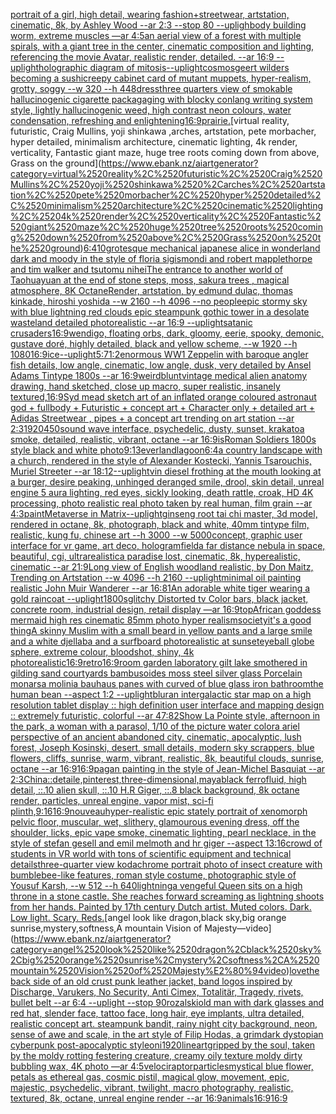 [portrait of a girl, high detail, wearing fashion+streetwear, artstation, cinematic, 8k, by Ashley Wood --ar 2:3 --stop 80 --upligh](https://www.ebank.nz/aiartgenerator?category=portrait%2520of%2520a%2520girl%2C%2520high%2520detail%2C%2520wearing%2520fashion%2Bstreetwear%2C%2520artstation%2C%2520cinematic%2C%25208k%2C%2520by%2520Ashley%2520Wood%2520--ar%25202%3A3%2520--stop%252080%2520--upligh)[body building worm, extreme muscles —ar 4:5](https://www.ebank.nz/aiartgenerator?category=body%2520building%2520worm%2C%2520extreme%2520muscles%2520%E2%80%94ar%25204%3A5)[an aerial view of a forest with multiple spirals, with a giant tree in the center, cinematic composition and lighting, referencing the movie Avatar, realistic render, detailed. --ar 16:9 --uplight](https://www.ebank.nz/aiartgenerator?category=an%2520aerial%2520view%2520of%2520a%2520forest%2520with%2520multiple%2520spirals%2C%2520with%2520a%2520giant%2520tree%2520in%2520the%2520center%2C%2520cinematic%2520composition%2520and%2520lighting%2C%2520referencing%2520the%2520movie%2520Avatar%2C%2520realistic%2520render%2C%2520detailed.%2520--ar%252016%3A9%2520--uplight)[holographic diagram of mitosis](https://www.ebank.nz/aiartgenerator?category=holographic%2520diagram%2520of%2520mitosis)[--uplight](https://www.ebank.nz/aiartgenerator?category=--uplight)[cosmos](https://www.ebank.nz/aiartgenerator?category=cosmos)[geert wilders becoming a sushi](https://www.ebank.nz/aiartgenerator?category=geert%2520wilders%2520becoming%2520a%2520sushi)[creepy cabinet card of mutant muppets, hyper-realism, grotty, soggy --w 320 --h 448](https://www.ebank.nz/aiartgenerator?category=creepy%2520cabinet%2520card%2520of%2520mutant%2520muppets%2C%2520hyper-realism%2C%2520grotty%2C%2520soggy%2520--w%2520320%2520--h%2520448)[dress](https://www.ebank.nz/aiartgenerator?category=dress)[three quarters view of smokable hallucinogenic cigarette packagaging with blocky conlang writing system style, lightly hallucinogenic weed, high contrast neon colours, water condensation, refreshing and enlightening](https://www.ebank.nz/aiartgenerator?category=three%2520quarters%2520view%2520of%2520smokable%2520hallucinogenic%2520cigarette%2520packagaging%2520with%2520blocky%2520conlang%2520writing%2520system%2520style%2C%2520lightly%2520hallucinogenic%2520weed%2C%2520high%2520contrast%2520neon%2520colours%2C%2520water%2520condensation%2C%2520refreshing%2520and%2520enlightening)[16:9](https://www.ebank.nz/aiartgenerator?category=16%3A9)[prairie.](https://www.ebank.nz/aiartgenerator?category=prairie.)[virtual reality, futuristic, Craig Mullins, yoji shinkawa ,arches, artstation, pete morbacher, hyper detailed, minimalism architecture, cinematic lighting, 4k render, verticality, Fantastic giant maze, huge tree roots coming down from above, Grass on the ground](https://www.ebank.nz/aiartgenerator?category=virtual%2520reality%2C%2520futuristic%2C%2520Craig%2520Mullins%2C%2520yoji%2520shinkawa%2520%2Carches%2C%2520artstation%2C%2520pete%2520morbacher%2C%2520hyper%2520detailed%2C%2520minimalism%2520architecture%2C%2520cinematic%2520lighting%2C%25204k%2520render%2C%2520verticality%2C%2520Fantastic%2520giant%2520maze%2C%2520huge%2520tree%2520roots%2520coming%2520down%2520from%2520above%2C%2520Grass%2520on%2520the%2520ground)[6:4](https://www.ebank.nz/aiartgenerator?category=6%3A4)[10](https://www.ebank.nz/aiartgenerator?category=10)[grotesque mechanical japanese alice in wonderland dark and moody in the style of floria sigismondi and robert mapplethorpe and tim walker and tsutomu nihei](https://www.ebank.nz/aiartgenerator?category=grotesque%2520mechanical%2520japanese%2520alice%2520in%2520wonderland%2520dark%2520and%2520moody%2520in%2520the%2520style%2520of%2520floria%2520sigismondi%2520and%2520robert%2520mapplethorpe%2520and%2520tim%2520walker%2520and%2520tsutomu%2520nihei)[The entrance to another world of Taohuayuan at the end of stone steps, moss, sakura trees , magical atmosphere, 8K OctaneRender, artstation, by edmund dulac, thomas kinkade, hiroshi yoshida --w 2160  --h 4096 --no people](https://www.ebank.nz/aiartgenerator?category=The%2520entrance%2520to%2520another%2520world%2520of%2520Taohuayuan%2520at%2520the%2520end%2520of%2520stone%2520steps%2C%2520moss%2C%2520sakura%2520trees%2520%2C%2520magical%2520atmosphere%2C%25208K%2520OctaneRender%2C%2520artstation%2C%2520by%2520edmund%2520dulac%2C%2520thomas%2520kinkade%2C%2520hiroshi%2520yoshida%2520--w%25202160%2520%2520--h%25204096%2520--no%2520people)[epic stormy sky with blue lightning red clouds epic steampunk gothic tower in a desolate wasteland detailed photorealistic --ar 16:9 --uplight](https://www.ebank.nz/aiartgenerator?category=epic%2520stormy%2520sky%2520with%2520blue%2520lightning%2520red%2520clouds%2520epic%2520steampunk%2520gothic%2520tower%2520in%2520a%2520desolate%2520wasteland%2520detailed%2520photorealistic%2520--ar%252016%3A9%2520--uplight)[satanic crusaders](https://www.ebank.nz/aiartgenerator?category=satanic%2520crusaders)[16:9](https://www.ebank.nz/aiartgenerator?category=16%3A9)[wendigo, floating orbs, dark, gloomy, eerie, spooky, demonic, gustave doré, highly detailed, black and yellow scheme, --w 1920 --h 1080](https://www.ebank.nz/aiartgenerator?category=wendigo%2C%2520floating%2520orbs%2C%2520dark%2C%2520gloomy%2C%2520eerie%2C%2520spooky%2C%2520demonic%2C%2520gustave%2520dor%C3%A9%2C%2520highly%2520detailed%2C%2520black%2520and%2520yellow%2520scheme%2C%2520--w%25201920%2520--h%25201080)[16:9](https://www.ebank.nz/aiartgenerator?category=16%3A9)[ice](https://www.ebank.nz/aiartgenerator?category=ice)[--uplight](https://www.ebank.nz/aiartgenerator?category=--uplight)[5:7](https://www.ebank.nz/aiartgenerator?category=5%3A7)[1:2](https://www.ebank.nz/aiartgenerator?category=1%3A2)[enormous WW1 Zeppelin with  baroque  angler fish details, low angle,  cinematic, low angle, dusk, very detailed by Ansel Adams Tintype 1800s --ar 16:9](https://www.ebank.nz/aiartgenerator?category=enormous%2520WW1%2520Zeppelin%2520with%2520%2520baroque%2520%2520angler%2520fish%2520details%2C%2520low%2520angle%2C%2520%2520cinematic%2C%2520low%2520angle%2C%2520dusk%2C%2520very%2520detailed%2520by%2520Ansel%2520Adams%2520Tintype%25201800s%2520--ar%252016%3A9)[weird](https://www.ebank.nz/aiartgenerator?category=weird)[blunt](https://www.ebank.nz/aiartgenerator?category=blunt)[vintage medical alien anatomy drawing, hand sketched, close up macro, super realistic, insanely textured,](https://www.ebank.nz/aiartgenerator?category=vintage%2520medical%2520alien%2520anatomy%2520drawing%2C%2520hand%2520sketched%2C%2520close%2520up%2520macro%2C%2520super%2520realistic%2C%2520insanely%2520textured%2C)[16:9](https://www.ebank.nz/aiartgenerator?category=16%3A9)[Syd mead sketch art of an inflated orange coloured  astronaut god + fullbody + Futuristic + concept art + Character only + detailed art + Adidas Streetwear , pipes + a concept art trending on art station --ar 2:3](https://www.ebank.nz/aiartgenerator?category=Syd%2520mead%2520sketch%2520art%2520of%2520an%2520inflated%2520orange%2520coloured%2520%2520astronaut%2520god%2520%2B%2520fullbody%2520%2B%2520Futuristic%2520%2B%2520concept%2520art%2520%2B%2520Character%2520only%2520%2B%2520detailed%2520art%2520%2B%2520Adidas%2520Streetwear%2520%2C%2520pipes%2520%2B%2520a%2520concept%2520art%2520trending%2520on%2520art%2520station%2520--ar%25202%3A3)[1920](https://www.ebank.nz/aiartgenerator?category=1920)[450](https://www.ebank.nz/aiartgenerator?category=450)[sound wave interface, psychedelic, dusty, sunset, krakatoa smoke, detailed, realistic, vibrant, octane --ar 16:9](https://www.ebank.nz/aiartgenerator?category=sound%2520wave%2520interface%2C%2520psychedelic%2C%2520dusty%2C%2520sunset%2C%2520krakatoa%2520smoke%2C%2520detailed%2C%2520realistic%2C%2520vibrant%2C%2520octane%2520--ar%252016%3A9)[is](https://www.ebank.nz/aiartgenerator?category=is)[Roman Soldiers 1800s style black and white photo](https://www.ebank.nz/aiartgenerator?category=Roman%2520Soldiers%25201800s%2520style%2520black%2520and%2520white%2520photo)[9:13](https://www.ebank.nz/aiartgenerator?category=9%3A13)[everlandlagoon](https://www.ebank.nz/aiartgenerator?category=everlandlagoon)[6:4](https://www.ebank.nz/aiartgenerator?category=6%3A4)[a country landscape with a church, rendered in the style of Alexander Kostecki, Yannis Tsarouchis, Muriel Streeter  --ar 18:12](https://www.ebank.nz/aiartgenerator?category=a%2520country%2520landscape%2520with%2520a%2520church%2C%2520rendered%2520in%2520the%2520style%2520of%2520Alexander%2520Kostecki%2C%2520Yannis%2520Tsarouchis%2C%2520Muriel%2520Streeter%2520%2520--ar%252018%3A12)[--uplight](https://www.ebank.nz/aiartgenerator?category=--uplight)[vin diesel frothing at the mouth looking at a burger, desire peaking, unhinged deranged smile, drool, skin detail, unreal engine 5 aura lighting, red eyes, sickly looking, death rattle, croak, HD 4K processing, photo realistic real photo taken by real human, film grain --ar 4:3](https://www.ebank.nz/aiartgenerator?category=vin%2520diesel%2520frothing%2520at%2520the%2520mouth%2520looking%2520at%2520a%2520burger%2C%2520desire%2520peaking%2C%2520unhinged%2520deranged%2520smile%2C%2520drool%2C%2520skin%2520detail%2C%2520unreal%2520engine%25205%2520aura%2520lighting%2C%2520red%2520eyes%2C%2520sickly%2520looking%2C%2520death%2520rattle%2C%2520croak%2C%2520HD%25204K%2520processing%2C%2520photo%2520realistic%2520real%2520photo%2520taken%2520by%2520real%2520human%2C%2520film%2520grain%2520--ar%25204%3A3)[paint](https://www.ebank.nz/aiartgenerator?category=paint)[Metaverse in Matrix](https://www.ebank.nz/aiartgenerator?category=Metaverse%2520in%2520Matrix)[--uplight](https://www.ebank.nz/aiartgenerator?category=--uplight)[ginseng root tai chi master, 3d model, rendered in octane, 8k, photograph, black and white, 40mm tintype film, realistic, kung fu, chinese art --h 3000 --w 5000](https://www.ebank.nz/aiartgenerator?category=ginseng%2520root%2520tai%2520chi%2520master%2C%25203d%2520model%2C%2520rendered%2520in%2520octane%2C%25208k%2C%2520photograph%2C%2520black%2520and%2520white%2C%252040mm%2520tintype%2520film%2C%2520realistic%2C%2520kung%2520fu%2C%2520chinese%2520art%2520--h%25203000%2520--w%25205000)[concept, graphic user interface for vr game, art deco, hologram](https://www.ebank.nz/aiartgenerator?category=concept%2C%2520graphic%2520user%2520interface%2520for%2520vr%2520game%2C%2520art%2520deco%2C%2520hologram)[field](https://www.ebank.nz/aiartgenerator?category=field)[a far distance nebula in space, beautiful, cgi, ultrarealistic](https://www.ebank.nz/aiartgenerator?category=a%2520far%2520distance%2520nebula%2520in%2520space%2C%2520beautiful%2C%2520cgi%2C%2520ultrarealistic)[a paradise lost, cinematic, 8k, hyperealistic, cinematic --ar 21:9](https://www.ebank.nz/aiartgenerator?category=a%2520paradise%2520lost%2C%2520cinematic%2C%25208k%2C%2520hyperealistic%2C%2520cinematic%2520--ar%252021%3A9)[Long view of English woodland realistic, by Don Maitz, Trending on Artstation    --w 4096  --h 2160 --uplight](https://www.ebank.nz/aiartgenerator?category=Long%2520view%2520of%2520English%2520woodland%2520realistic%2C%2520by%2520Don%2520Maitz%2C%2520Trending%2520on%2520Artstation%2520%2520%2520%2520--w%25204096%2520%2520--h%25202160%2520--uplight)[minimal oil painting realistic John Muir Wanderer --ar 16:8](https://www.ebank.nz/aiartgenerator?category=minimal%2520oil%2520painting%2520realistic%2520John%2520Muir%2520Wanderer%2520--ar%252016%3A8)[1](https://www.ebank.nz/aiartgenerator?category=1)[An adorable white tiger wearing a gold raincoat --uplight](https://www.ebank.nz/aiartgenerator?category=An%2520adorable%2520white%2520tiger%2520wearing%2520a%2520gold%2520raincoat%2520--uplight)[1800s](https://www.ebank.nz/aiartgenerator?category=1800s)[glitchy Distorted tv Color bars, black jacket, concrete room, industrial design, retail display —ar 16:9](https://www.ebank.nz/aiartgenerator?category=glitchy%2520Distorted%2520tv%2520Color%2520bars%2C%2520black%2520jacket%2C%2520concrete%2520room%2C%2520industrial%2520design%2C%2520retail%2520display%2520%E2%80%94ar%252016%3A9)[top](https://www.ebank.nz/aiartgenerator?category=top)[African goddess mermaid high res cinematic 85mm photo hyper realism](https://www.ebank.nz/aiartgenerator?category=African%2520goddess%2520mermaid%2520high%2520res%2520cinematic%252085mm%2520photo%2520hyper%2520realism)[society](https://www.ebank.nz/aiartgenerator?category=society)[it's a good thing](https://www.ebank.nz/aiartgenerator?category=it%27s%2520a%2520good%2520thing)[A skinny Muslim with a small beard in yellow pants and a large smile and a white djellaba and a surfboard photorealistic at sunset](https://www.ebank.nz/aiartgenerator?category=A%2520skinny%2520Muslim%2520with%2520a%2520small%2520beard%2520in%2520yellow%2520pants%2520and%2520a%2520large%2520smile%2520and%2520a%2520white%2520djellaba%2520and%2520a%2520surfboard%2520photorealistic%2520at%2520sunset)[eyeball globe sphere, extreme colour, bloodshot, shiny, 4k photorealistic](https://www.ebank.nz/aiartgenerator?category=eyeball%2520globe%2520sphere%2C%2520extreme%2520colour%2C%2520bloodshot%2C%2520shiny%2C%25204k%2520photorealistic)[16:9](https://www.ebank.nz/aiartgenerator?category=16%3A9)[retro](https://www.ebank.nz/aiartgenerator?category=retro)[16:9](https://www.ebank.nz/aiartgenerator?category=16%3A9)[room garden laboratory  gilt lake  smothered in gilding sand courtyards bambusoides moss steel silver glass  Porcelain monarsa molinia bauhaus panes with curved of blue glass iron bathroom](https://www.ebank.nz/aiartgenerator?category=room%2520garden%2520laboratory%2520%2520gilt%2520lake%2520%2520smothered%2520in%2520gilding%2520sand%2520courtyards%2520bambusoides%2520moss%2520steel%2520silver%2520glass%2520%2520Porcelain%2520monarsa%2520molinia%2520bauhaus%2520panes%2520with%2520curved%2520of%2520blue%2520glass%2520iron%2520bathroom)[the human bean --aspect 1:2 --uplight](https://www.ebank.nz/aiartgenerator?category=the%2520human%2520bean%2520--aspect%25201%3A2%2520--uplight)[blur](https://www.ebank.nz/aiartgenerator?category=blur)[an intergalactic star map on a high resolution tablet display :: high definition user interface and mapping design :: extremely futuristic, colorful --ar 47:82](https://www.ebank.nz/aiartgenerator?category=an%2520intergalactic%2520star%2520map%2520on%2520a%2520high%2520resolution%2520tablet%2520display%2520%3A%3A%2520high%2520definition%2520user%2520interface%2520and%2520mapping%2520design%2520%3A%3A%2520extremely%2520futuristic%2C%2520colorful%2520--ar%252047%3A82)[Show La Pointe style, afternoon in the park, a woman with a parasol, 1/10 of the picture water color](https://www.ebank.nz/aiartgenerator?category=Show%2520La%2520Pointe%2520style%2C%2520afternoon%2520in%2520the%2520park%2C%2520a%2520woman%2520with%2520a%2520parasol%2C%25201/10%2520of%2520the%2520picture%2520water%2520color)[a ariel perspective of an ancient abandoned city, cinematic, apocalyptic, lush forest, Joseph Kosinski, desert, small details, modern sky scrappers, blue flowers, cliffs, sunrise, warm, vibrant, realistic, 8k, beautiful clouds, sunrise, octane --ar 16:9](https://www.ebank.nz/aiartgenerator?category=a%2520ariel%2520perspective%2520of%2520an%2520ancient%2520abandoned%2520city%2C%2520cinematic%2C%2520apocalyptic%2C%2520lush%2520forest%2C%2520Joseph%2520Kosinski%2C%2520desert%2C%2520small%2520details%2C%2520modern%2520sky%2520scrappers%2C%2520blue%2520flowers%2C%2520cliffs%2C%2520sunrise%2C%2520warm%2C%2520vibrant%2C%2520realistic%2C%25208k%2C%2520beautiful%2520clouds%2C%2520sunrise%2C%2520octane%2520--ar%252016%3A9)[16:9](https://www.ebank.nz/aiartgenerator?category=16%3A9)[pagan painting in the style of Jean-Michel Basquiat --ar 2:3](https://www.ebank.nz/aiartgenerator?category=pagan%2520painting%2520in%2520the%2520style%2520of%2520Jean-Michel%2520Basquiat%2520--ar%25202%3A3)[China::](https://www.ebank.nz/aiartgenerator?category=China%3A%3A)[detaile,pinterest,three-dimensional,maya](https://www.ebank.nz/aiartgenerator?category=detaile%2Cpinterest%2Cthree-dimensional%2Cmaya)[black ferrofluid, high detail, ::.10 alien skull, ::.10 H.R Giger, ::.8 black background, 8k octane render, particles, unreal engine, vapor mist, sci-fi plinth,](https://www.ebank.nz/aiartgenerator?category=black%2520ferrofluid%2C%2520high%2520detail%2C%2520%3A%3A.10%2520alien%2520skull%2C%2520%3A%3A.10%2520H.R%2520Giger%2C%2520%3A%3A.8%2520black%2520background%2C%25208k%2520octane%2520render%2C%2520particles%2C%2520unreal%2520engine%2C%2520vapor%2520mist%2C%2520sci-fi%2520plinth%2C)[9:16](https://www.ebank.nz/aiartgenerator?category=9%3A16)[16:9](https://www.ebank.nz/aiartgenerator?category=16%3A9)[nouveau](https://www.ebank.nz/aiartgenerator?category=nouveau)[hyper-realistic epic stately portrait of xenomorph pelvic floor, muscular, wet, slithery, glamourous evening dress, off the shoulder, licks, epic vape smoke, cinematic lighting, pearl necklace, in the style of stefan gesell and emil melmoth and hr giger --aspect 13:16](https://www.ebank.nz/aiartgenerator?category=hyper-realistic%2520epic%2520stately%2520portrait%2520of%2520xenomorph%2520pelvic%2520floor%2C%2520muscular%2C%2520wet%2C%2520slithery%2C%2520glamourous%2520evening%2520dress%2C%2520off%2520the%2520shoulder%2C%2520licks%2C%2520epic%2520vape%2520smoke%2C%2520cinematic%2520lighting%2C%2520pearl%2520necklace%2C%2520in%2520the%2520style%2520of%2520stefan%2520gesell%2520and%2520emil%2520melmoth%2520and%2520hr%2520giger%2520--aspect%252013%3A16)[crowd of students in VR world with tons of scientific equipment and technical details](https://www.ebank.nz/aiartgenerator?category=crowd%2520of%2520students%2520in%2520VR%2520world%2520with%2520tons%2520of%2520scientific%2520equipment%2520and%2520technical%2520details)[three-quarter view kodachrome portrait photo of insect creature with bumblebee-like features, roman style costume, photographic style of Yousuf Karsh, --w 512 --h 640](https://www.ebank.nz/aiartgenerator?category=three-quarter%2520view%2520kodachrome%2520portrait%2520photo%2520of%2520insect%2520creature%2520with%2520bumblebee-like%2520features%2C%2520roman%2520style%2520costume%2C%2520photographic%2520style%2520of%2520Yousuf%2520Karsh%2C%2520--w%2520512%2520--h%2520640)[lightning](https://www.ebank.nz/aiartgenerator?category=lightning)[a vengeful Queen sits on a high throne in a stone castle. She reaches forward screaming as lightning shoots from her hands. Painted by 17th century Dutch artist. Muted colors. Dark. Low light. Scary. Reds.](https://www.ebank.nz/aiartgenerator?category=a%2520vengeful%2520Queen%2520sits%2520on%2520a%2520high%2520throne%2520in%2520a%2520stone%2520castle.%2520She%2520reaches%2520forward%2520screaming%2520as%2520lightning%2520shoots%2520from%2520her%2520hands.%2520Painted%2520by%252017th%2520century%2520Dutch%2520artist.%2520Muted%2520colors.%2520Dark.%2520Low%2520light.%2520Scary.%2520Reds.)[angel look like dragon,black sky,big orange sunrise,mystery,softness,A mountain Vision of Majesty—video](https://www.ebank.nz/aiartgenerator?category=angel%2520look%2520like%2520dragon%2Cblack%2520sky%2Cbig%2520orange%2520sunrise%2Cmystery%2Csoftness%2CA%2520mountain%2520Vision%2520of%2520Majesty%E2%80%94video)[love](https://www.ebank.nz/aiartgenerator?category=love)[the back side of an old crust punk leather jacket, band logos inspired by Discharge, Varukers, No Security, Anti Cimex, Totalitär, Tragedy,  rivets, bullet belt --ar 6:4 --uplight --stop 90](https://www.ebank.nz/aiartgenerator?category=the%2520back%2520side%2520of%2520an%2520old%2520crust%2520punk%2520leather%2520jacket%2C%2520band%2520logos%2520inspired%2520by%2520Discharge%2C%2520Varukers%2C%2520No%2520Security%2C%2520Anti%2520Cimex%2C%2520Totalit%C3%A4r%2C%2520Tragedy%2C%2520%2520rivets%2C%2520bullet%2520belt%2520--ar%25206%3A4%2520--uplight%2520--stop%252090)[rozalski](https://www.ebank.nz/aiartgenerator?category=rozalski)[old man with dark glasses and red hat, slender face, tattoo face, long hair, eye implants, ultra detailed, realistic concept art. steampunk bandit, rainy night city background, neon, sense of awe and scale, in the art style of Filip Hodas, a grimdark dystopian cyberpunk post-apocalyptic style](https://www.ebank.nz/aiartgenerator?category=old%2520man%2520with%2520dark%2520glasses%2520and%2520red%2520hat%2C%2520slender%2520face%2C%2520tattoo%2520face%2C%2520long%2520hair%2C%2520eye%2520implants%2C%2520ultra%2520detailed%2C%2520realistic%2520concept%2520art.%2520steampunk%2520bandit%2C%2520rainy%2520night%2520city%2520background%2C%2520neon%2C%2520sense%2520of%2520awe%2520and%2520scale%2C%2520in%2520the%2520art%2520style%2520of%2520Filip%2520Hodas%2C%2520a%2520grimdark%2520dystopian%2520cyberpunk%2520post-apocalyptic%2520style)[oni](https://www.ebank.nz/aiartgenerator?category=oni)[1920](https://www.ebank.nz/aiartgenerator?category=1920)[lineart](https://www.ebank.nz/aiartgenerator?category=lineart)[gripped by the soul, taken by the moldy rotting festering creature, creamy oily texture moldy dirty bubbling wax, 4K photo —ar 4:5](https://www.ebank.nz/aiartgenerator?category=gripped%2520by%2520the%2520soul%2C%2520taken%2520by%2520the%2520moldy%2520rotting%2520festering%2520creature%2C%2520creamy%2520oily%2520texture%2520moldy%2520dirty%2520bubbling%2520wax%2C%25204K%2520photo%2520%E2%80%94ar%25204%3A5)[velociraptor](https://www.ebank.nz/aiartgenerator?category=velociraptor)[particles](https://www.ebank.nz/aiartgenerator?category=particles)[mystical blue flower, petals as ethereal gas, cosmic pistil, magical glow, movement, epic, majestic, psychedelic, vibrant, twilight, macro photography, realistic, textured, 8k, octane, unreal engine render --ar 16:9](https://www.ebank.nz/aiartgenerator?category=mystical%2520blue%2520flower%2C%2520petals%2520as%2520ethereal%2520gas%2C%2520cosmic%2520pistil%2C%2520magical%2520glow%2C%2520movement%2C%2520epic%2C%2520majestic%2C%2520psychedelic%2C%2520vibrant%2C%2520twilight%2C%2520macro%2520photography%2C%2520realistic%2C%2520textured%2C%25208k%2C%2520octane%2C%2520unreal%2520engine%2520render%2520--ar%252016%3A9)[animals](https://www.ebank.nz/aiartgenerator?category=animals)[16:9](https://www.ebank.nz/aiartgenerator?category=16%3A9)[16:9](https://www.ebank.nz/aiartgenerator?category=16%3A9)